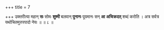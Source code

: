 +++
title = 7

+++
उक्तरीत्या महान् **सः** सोमः **शुष्मी** बलवान् **पुनानः** पूयमानः सन् **आ** **अचिक्रदत्** शब्दं करोति । अत्र सर्वत्र यथोचितमुत्तरपादो नेयः ॥ ॥ ८ ॥